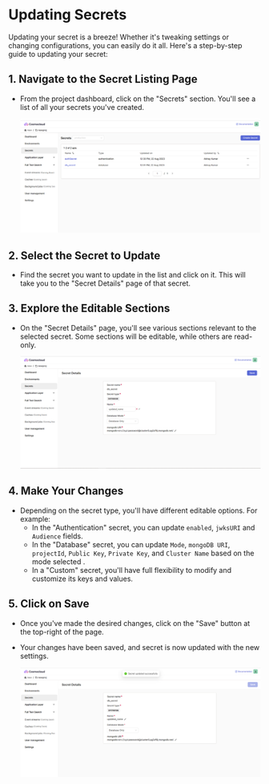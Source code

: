 # Updating Secrets

Updating your secret is a breeze! Whether it's tweaking settings or changing configurations, you can easily do it all. Here's a step-by-step guide to updating your secret:

## 1. Navigate to the Secret Listing Page

- From the project dashboard, click on the "Secrets" section. You'll see a list of all your secrets you've created.
  
  ![Secrets](/assets/secrets/secret_listing.png)

## 2. Select the Secret to Update

- Find the secret you want to update in the list and click on it. This will take you to the "Secret Details" page of that secret.

## 3. Explore the Editable Sections

- On the "Secret Details" page, you'll see various sections relevant to the selected secret. Some sections will be editable, while others are read-only.

  ![Secrets editable](/assets/secrets/secret_update.png)

## 4. Make Your Changes

- Depending on the secret type, you'll have different editable options. For example:
  - In the "Authentication" secret, you can update `enabled`, `jwksURI` and `Audience` fields.
  - In the "Database" secret, you can update `Mode`, `mongoDB URI`, `projectId`, `Public Key`, `Private Key`, and `Cluster Name` based on the mode selected .
  - In a "Custom" secret, you'll have full flexibility to modify and customize its keys and values.

## 5. Click on Save

- Once you've made the desired changes, click on the "Save" button at the top-right of the page.
- Your changes have been saved, and secret is now updated with the new settings.

  ![Secrets](/assets/secrets/update_confirm.png)
